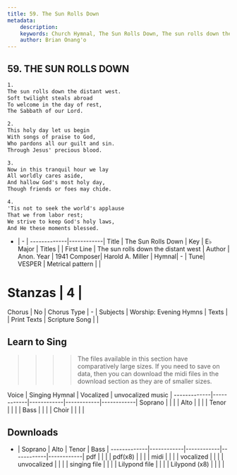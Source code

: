 ```yaml
---
title: 59. The Sun Rolls Down
metadata:
    description: 
    keywords: Church Hymnal, The Sun Rolls Down, The sun rolls down the distant west, 
    author: Brian Onang'o
---
```



## 59. THE SUN ROLLS DOWN

```txt
1.
The sun rolls down the distant west. 
Soft twilight steals abroad 
To welcome in the day of rest, 
The Sabbath of our Lord. 

2.
This holy day let us begin 
With songs of praise to God, 
Who pardons all our guilt and sin. 
Through Jesus' precious blood. 

3.
Now in this tranquil hour we lay 
All worldly cares aside, 
And hallow God's most holy day, 
Though friends or foes may chide. 

4.
'Tis not to seek the world's applause 
That we from labor rest; 
We strive to keep God's holy laws, 
And He these moments blessed.

```

- |   -  |
-------------|------------|
Title | The Sun Rolls Down |
Key | E♭ Major |
Titles |  |
First Line | The sun rolls down the distant west |
Author | Anon.
Year | 1941
Composer| Harold A. Miller |
Hymnal|  - |
Tune| VESPER |
Metrical pattern | |
# Stanzas | 4 |
Chorus | No |
Chorus Type | - |
Subjects | Worship: Evening Hymns |
Texts |  |
Print Texts | 
Scripture Song |  |
  
## Learn to Sing

>>>> The files available in this section have comparatively large sizes. If you need to save on data, then you can download the midi files in the download section as they are of smaller sizes.

Voice |  Singing Hymnal | Vocalized | unvocalized music |
-------------|------------|------------|------------|------------|
Soprano | | | |
Alto | | | |
Tenor | | | |
Bass | | | |
Choir | | | |

## Downloads

- |  Soprano | Alto | Tenor | Bass |
-------------|------------|------------|------------|------------|
pdf | | | |
pdf(x8) | | | |
midi | | | |
vocalized | | | |
unvocalized | | | |
singing file | | | |
Lilypond file | | | |
Lilypond (x8) | | | |
  